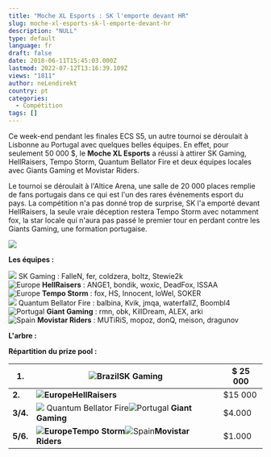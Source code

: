 ```yaml
---
title: "Moche XL Esports : SK l'emporte devant HR"
slug: moche-xl-esports-sk-l-emporte-devant-hr
description: "NULL"
type: default
language: fr
draft: false
date: 2018-06-11T15:45:03.000Z
lastmod: 2022-07-12T13:16:39.109Z
views: "1811"
author: neLendirekt
country: pt
categories:
  - Compétition
tags: []
---
```

Ce week-end pendant les finales ECS S5, un autre tournoi se déroulait à Lisbonne au Portugal avec quelques belles équipes. En effet, pour seulement 50 000 $, le **Moche XL Esports** a réussi à attirer SK Gaming, HellRaisers, Tempo Storm, Quantum Bellator Fire et deux équipes locales avec Giants Gaming et Movistar Riders.

Le tournoi se déroulait à l'Altice Arena, une salle de 20 000 places remplie de fans portugais dans ce qui est l'un des rares événements esport du pays. La compétition n'a pas donné trop de surprise, SK l'a emporté devant HellRaisers, la seule vraie déception restera Tempo Storm avec notamment fox, la star locale qui n'aura pas passé le premier tour en perdant contre les Giants Gaming, une formation portugaise.

![](/images/articles/5b1e8fab8ec14/images/Vb0qwOit2oeVZQwL3EjU0KX9GxjFI7SVvoraSxEb.jpeg)

**Les équipes :**

![](/images/countries/br.svg) SK Gaming : FalleN, fer, coldzera, boltz, Stewie2k⁠ ⁠  
![Europe](/images/countries/eu.svg)⁠ **HellRaisers** : ANGE1, bondik, woxic, DeadFox, ISSAA  
![Europe](/images/countries/eu.svg)⁠ **Tempo Storm** : fox, HS, Innocent, loWel, SOKER  
![](/images/countries/ru.svg) Quantum Bellator Fire : balbina, Kvik, jmqa, waterfallZ, Boombl4⁠  
![Portugal](/images/countries/pt.svg)⁠ **Giant Gaming** : rmn, obk, KillDream, ALEX, arki  
![Spain](/images/countries/es.svg)⁠ **Movistar Riders** : MUTiRiS, mopoz, donQ, meison, dragunov

**L'arbre :**

**Répartition du prize pool :**

| **1.**   | ![Brazil](/images/countries/br.svg)⁠**SK Gaming**                                                          | $ 25 000 |
| -------- | ---------------------------------------------------------------------------------------------------------- | -------- |
| **2.**   | **![Europe](/images/countries/eu.svg)⁠HellRaisers**                                                        | $15 000  |
| **3/4.** | ![](/images/countries/ru.svg) Quantum Bellator Fire![Portugal](/images/countries/pt.svg)⁠ **Giant Gaming** | $4.000   |
| **5/6.** | **![Europe](/images/countries/eu.svg)⁠Tempo Storm**![Spain](/images/countries/es.svg)⁠**Movistar Riders**  | $1.000   |

  
